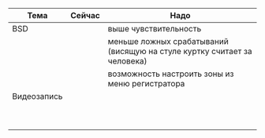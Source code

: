 | Тема        | Сейчас | Надо                                                                     |
| ----------- | ------ | ------------------------------------------------------------------------ |
| BSD         |        | выше чувствительность                                                    |
|             |        | меньше ложных срабатываний (висящую на стуле куртку считает за человека) |
|             |        | возможность настроить зоны из меню регистратора                          |
| Видеозапись |        |                                                                          |
|             |        |                                                                          |
|             |        |                                                                          |
|             |        |                                                                          |
|             |        |                                                                          |
|             |        |                                                                          |
|             |        |                                                                          |
|             |        |                                                                          |
|             |        |                                                                          |
|             |        |                                                                          |
